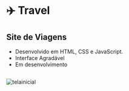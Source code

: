 # :airplane: Travel

## Site de Viagens
- Desenvolvido em HTML, CSS e JavaScript.
- Interface Agradável
- Em desenvolvimento
##
![telainicial](https://github.com/user-attachments/assets/a3af0315-18b9-4cb3-a65e-ad4a4fe0f1fb)
